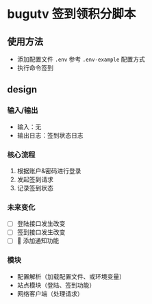 # bugutv 签到领积分脚本

## 使用方法

- 添加配置文件 `.env` 参考 `.env-example` 配置方式
- 执行命令签到

## design

### 输入/输出

- 输入：无
- 输出日志：签到状态日志

### 核心流程

1. 根据账户&密码进行登录
2. 发起签到请求
3. 记录签到状态


### 未来变化

- [ ] 登陆接口发生改变
- [ ] 签到接口发生改变
- [ ] 📢 添加通知功能

### 模块

- 配置解析（加载配置文件、或环境变量）
- 站点模块（登陆、签到功能）
- 网络客户端（处理请求）


